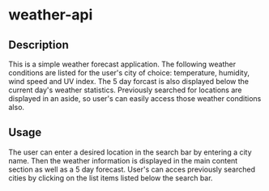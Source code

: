 # weather-api

## Description

This is a simple weather forecast application. The following weather conditions are listed for the user's city of choice: temperature, humidity, wind speed and UV index. The 5 day forcast is also displayed below the current day's weather statistics. Previously searched for locations are displayed in an aside, so user's can easily access those weather conditions also.

## Usage

The user can enter a desired location in the search bar by entering a city name. Then the weather information is displayed in the main content section as well as a 5 day forecast. User's can acces previously searched cities by clicking on the list items listed below the search bar.
